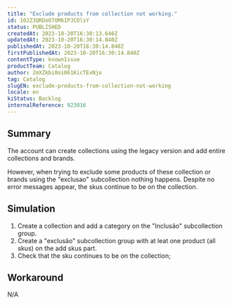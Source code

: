 ```yaml
---
title: "Exclude products from collection not working."
id: 102Z3QRDo07OM6IPJCDlsY
status: PUBLISHED
createdAt: 2023-10-20T16:30:13.646Z
updatedAt: 2023-10-20T16:30:14.840Z
publishedAt: 2023-10-20T16:30:14.840Z
firstPublishedAt: 2023-10-20T16:30:14.840Z
contentType: knownIssue
productTeam: Catalog
author: 2mXZkbi0oi061KicTExNjo
tag: Catalog
slugEN: exclude-products-from-collection-not-working
locale: en
kiStatus: Backlog
internalReference: 923016
---
```


## Summary


The account can create collections using the legacy version and add entire collections and brands.

However, when trying to exclude some products of these collection or brands using the "exclusao" subcollection nothing happens. Despite no error messages appear, the skus continue to be on the collection.


##

## Simulation



1. Create a collection and add a category on the "Inclusão" subcollection group.
2. Create a "exclusão" subcollection group with at leat one product (all skus) on the add skus part.
3. Check that the sku continues to be on the collection;


##

## Workaround


N/A





